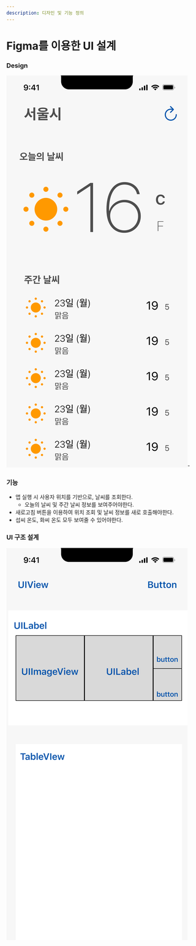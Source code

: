 ```yaml
---
description: 디자인 및 기능 정의
---
```


# Figma를 이용한 UI 설계

### Design

![](<../../.gitbook/assets/image (3) (1).png>)-

### 기능&#x20;

* 앱 실행 시 사용자 위치를 기반으로, 날씨를 조회한다.
  * 오늘의 날씨 및 주간 날씨 정보를 보여주어야한다.
* 새로고침 버튼을 이용하여 위치 조회 및 날씨 정보를 새로 호출해야한다.
* 섭씨 온도, 화씨 온도 모두 보여줄 수 있어야한다.



### UI 구조 설계

![](<../../.gitbook/assets/image (5) (2).png>)

